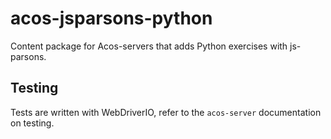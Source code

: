 # acos-jsparsons-python

Content package for Acos-servers that adds Python exercises with js-parsons.

## Testing

Tests are written with WebDriverIO, refer to the `acos-server` documentation on testing. 